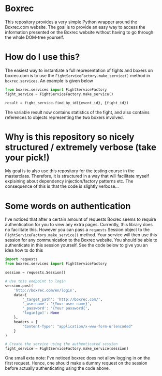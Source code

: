 # Boxrec
This repository provides a very simple Python wrapper around the Boxrec.com website. The goal is to provide an easy way to access the information presented on the Boxrec website without having to go through the whole DOM-tree yourself.

# How do I use this?
The easiest way to instantiate a full representation of fights and boxers on boxrec.com is to use the `FightServiceFactory.make_service()` method in `boxrec.services`. An example is given below
```python
from boxrec.services import FightServiceFactory
fight_service = FightServiceFactory.make_service()

result = fight_service.find_by_id({event_id}, {fight_id})
```
The variable result now contains statistics of the fight, and also contains references to objects representing the two boxers involved.

# Why is this repository so nicely structured / extremely verbose (take your pick!)
My goal is to also use this repository for the testing course in the masterclass. Therefore, it is structured in a way that will facilitate myself explaining about dependency injection/factory patterns etc. The consequence of this is that the code is slightly verbose...

# Some words on authentication
I've noticed that after a certain amount of requests Boxrec seems to require authentication for you to view any extra pages. Currently, this library does no facilitate this. However you can pass a `requests` Session object to the `FightServiceFactory.make_service()` method. Your service will then use this session for any communication to the Boxrec website. You should be able to authenticate in this session yourself. See the code below to give you an idea how to do this
```python
import requests
from boxrec.services import FightServiceFactory

session = requests.Session()

# Use this endpoint to login
session.post(
    'http://boxrec.com/en/login',
    data={
        '_target_path': 'http://boxrec.com/',
        '_username': '{Your user name}',
        '_password': '{Your password{',
        'login[go]': None
    },
    headers = {
        "Content-Type": "application/x-www-form-urlencoded"
    }
)

# Create the service using the authenticated session
fight_service = FightServiceFactory.make_service(session)
```
One small exta note: I've noticed boxrec does not allow logging in on the first request. Hence, one should make a dummy request on the session before actually authenticating using the code above.